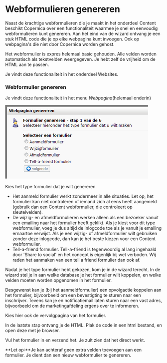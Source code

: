 # Webformulieren genereren

Naast de krachtige webformulieren die je maakt in het onderdeel Content
beschikt Copernica over een functionaliteit waarmee je snel en eenvoudig
webformulieren kunt genereren. Aan het eind van de wizard ontvang je een
stuk HTML code die je op elke webpagina kunt invoegen. Ook op
webpagina's die niet door Copernica worden gehost.

Het webformulier is expres helemaal basic gehouden. Alle velden worden
automatisch als tekstvelden weergegeven. Je hebt zelf de vrijheid om de
HTML aan te passen.

Je vindt deze functionaliteit in het onderdeel Websites.

### Webformulier genereren

Je vindt deze functionaliteit in het menu *Webpagina*(helemaal onderin)

![Webformulier genereren](../images/webformuliergenereren.png)

Kies het type formulier dat je wilt genereren

-   Het aanmeld formulier werkt zondermeer in alle situaties. Let op,
    het formulier kan niet controleren of iemand zich al eens heeft
    aangemeld (gebruik dan een Content webformulier, die controleert op
    sleutelvelden).
-   De wijzig- en afmeldformulieren werken alleen als een bezoeker
    vanuit een emailing naar het formulier heeft geklikt. Als je kiest
    voor dit type webformulier, voeg je dus altijd de inlogcode toe als
    je vanuit je emailing ernaartoe verwijst. Als je een wijzig- of
    afmeldformulier wilt gebruiken zonder deze inlogcode, dan kan je het
    beste kiezen voor een Content webformulier.
-   Tell-a-friend formulier. Tell-a-friend is tegenwoordig al lang
    ingehaald door 'Share to social' en het concept is eigenlijk bij wet
    verboden. Wij raden het aanmaken van een tell a friend formulier dan
    ook af.

Nadat je het type formulier hebt gekozen, kom je in de wizard terecht.
In de wizard stel je in aan welke database je het formulier wilt
koppelen, en welke velden moeten worden opgenomen in het formulier.

Desgewenst kan je (bij het aanmeldformulier) een opvolgactie koppelen
aan het formulier, bijvoorbeeld om een bevestigting te sturen naar een
inschrijver. Tevens kan je en notificatiemail laten sturen naar een vast
adres, bijvoorbeeld om de marketingafdeling ergens over te informeren.

Kies hier ook de vervolgpagina van het formulier.

In de laatste stap ontvang je de HTML. Plak de code in een html bestand,
en open deze met je browser.

Vul het formulier in en verzend het. Je zult zien dat het direct werkt.

**Let op:**Je kan achteraf geen extra velden toevoegen aan een
formulier. Je dient dan een nieuw webformulier te genereren.

